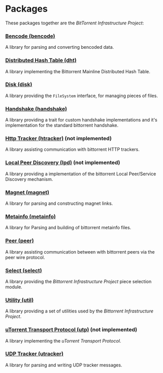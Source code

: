 # Packages
These packages together are the _BitTorrent Infrastructure Project_:

### [Bencode (bencode)](./bencode/)
A library for parsing and converting bencoded data.

### [Distributed Hash Table (dht)](./dht/)
A library implementing the Bittorrent Mainline Distributed Hash Table.

### [Disk (disk)](./disk/)
A library providing the ```FileSystem``` interface, for managing pieces of files.

### [Handshake (handshake)](./handshake/)
A library providing a trait for custom handshake implementations and it's implementation for the standard bittorrent handshake.

### [Http Tracker (htracker)](./htracker/) (not implemented)
A library assisting communication with bittorrent HTTP trackers.

### [Local Peer Discovery (lpd)](./lpd/) (not implemented)
A library providing a implementation of the bittorrent Local Peer/Service Discovery mechanism.

### [Magnet (magnet)](./magnet/)
A library for parsing and constructing magnet links.

### [Metainfo (metainfo)](./metainfo/)
A library for Parsing and building of bittorrent metainfo files.

### [Peer (peer)](./peer/)
A library assisting communication between with bittorrent peers via the peer wire protocol.

### [Select (select)](./select/)
A library providing the _Bittorrent Infrastructure Project_ piece selection module.

### [Utility (util)](./util/)
A library providing a set of utilities used by the _Bittorrent Infrastructure Project_.

### [uTorrent Transport Protocol (utp)](./utp/) (not implemented)
A library implementing the _uTorrent Transport Protocol_.

### [UDP Tracker (utracker)](./utracker/)
A library for parsing and writing UDP tracker messages.